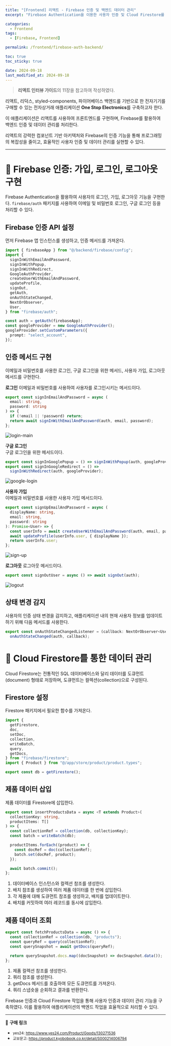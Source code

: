 ```yaml
---
title: "[Frontend] 리액트 - Firebase 인증 및 백엔드 데이터 관리"
excerpt: "Firebase Authentication을 이용한 사용자 인증 및 Cloud Firestore를 사용한 데이터 관리 방법"

categories:
  - Frontend
tags:
  - [Firebase, Frontend]

permalink: /frontend/firebase-auth-backend/

toc: true
toc_sticky: true

date: 2024-09-18
last_modified_at: 2024-09-18
---
```


> **리액트 인터뷰 가이드**의 11장을 참고하여 작성하였다.

리액트, 리덕스, styled-components, 파이어베이스 백엔드를 기반으로 한 전자기기를 구매할 수 있는 전자상거래 애플리케이션 **One Stop Electronics**를 구축하고자 한다.

이 애플리케이션은 리액트를 사용하여 프론트엔드를 구현하며, Firebase를 활용하여 백엔드 인증 및 데이터 관리를 처리한다.

리액트의 강력한 컴포넌트 기반 아키텍처와 Firebase의 인증 기능을 통해 프로그래밍의 복잡성을 줄이고, 효율적인 사용자 인증 및 데이터 관리를 실현할 수 있다.

---

# 🔑 Firebase 인증: 가입, 로그인, 로그아웃 구현

Firebase Authentication을 활용하여 사용자의 로그인, 가입, 로그아웃 기능을 구현한다. `firebase/auth` 패키지를 사용하여 이메일 및 비밀번호 로그인, 구글 로그인 등을 처리할 수 있다.

## Firebase 인증 API 설정

먼저 Firebase 앱 인스턴스를 생성하고, 인증 메서드를 가져온다.

```ts
import { firebaseApp } from "@/backend/firebase/config";
import {
  signInWithEmailAndPassword,
  signInWithPopup,
  signInWithRedirect,
  GoogleAuthProvider,
  createUserWithEmailAndPassword,
  updateProfile,
  signOut,
  getAuth,
  onAuthStateChanged,
  NextOrObserver,
  User,
} from "firebase/auth";

const auth = getAuth(firebaseApp);
const googleProvider = new GoogleAuthProvider();
googleProvider.setCustomParameters({
  prompt: "select_account",
});
```

## 인증 메서드 구현

이메일과 비밀번호를 사용한 로그인, 구글 로그인을 위한 메서드, 사용자 가입, 로그아웃 메서드를 구현한다.

**로그인**
이메일과 비밀번호를 사용하여 사용자를 로그인시키는 메서드이다.

```ts
export const signInEmailAndPassword = async (
  email: string,
  password: string
) => {
  if (!email || !password) return;
  return await signInWithEmailAndPassword(auth, email, password);
};
```

![login-main](/assets/images/posts_img/frontend/login-main.png)

**구글 로그인**  
구글 로그인을 위한 메서드이다.

```ts
export const signInGooglePopup = () => signInWithPopup(auth, googleProvider);
export const signInGoogleRedirect = () =>
  signInWithRedirect(auth, googleProvider);
```

![google-login](/assets/images/posts_img/frontend/google-login.png)

**사용자 가입**  
이메일과 비밀번호를 사용한 사용자 가입 메서드이다.

```ts
export const signUpEmailAndPassword = async (
  displayName: string,
  email: string,
  password: string
): Promise<User> => {
  const userInfo = await createUserWithEmailAndPassword(auth, email, password);
  await updateProfile(userInfo.user, { displayName });
  return userInfo.user;
};
```

![sign-up](/assets/images/posts_img/frontend/sign-up.png)

**로그아웃**
로그아웃 메서드이다.

```ts
export const signOutUser = async () => await signOut(auth);
```

![logout](/assets/images/posts_img/frontend/logout.gif)

## 상태 변경 감지

사용자의 인증 상태 변경을 감지하고, 애플리케이션 내의 현재 사용자 정보를 업데이트하기 위해 다음 메서드를 사용한다.

```ts
export const onAuthStateChangedListener = (callback: NextOrObserver<User>) =>
  onAuthStateChanged(auth, callback);
```

# 📂 Cloud Firestore를 통한 데이터 관리

Cloud Firestore는 전통적인 SQL 데이터베이스와 달리 데이터를 도큐먼트(document) 형태로 저장하며, 도큐먼트는 컬렉션(collection)으로 구성된다.

## Firestore 설정

Firestore 패키지에서 필요한 함수를 가져온다.

```ts
import {
  getFirestore,
  doc,
  setDoc,
  collection,
  writeBatch,
  query,
  getDocs,
} from "firebase/firestore";
import { Product } from "@/app/store/product/product.types";

export const db = getFirestore();
```

## 제품 데이터 삽입

제품 데이터를 Firestore에 삽입한다.

```ts
export const insertProductsData = async <T extends Product>(
  collectionKey: string,
  productItems: T[]
) => {
  const collectionRef = collection(db, collectionKey);
  const batch = writeBatch(db);

  productItems.forEach((product) => {
    const docRef = doc(collectionRef);
    batch.set(docRef, product);
  });

  await batch.commit();
};
```

1. 데이터베이스 인스턴스와 컬렉션 참조를 생성한다.
2. 배치 참조를 생성하여 여러 제품 데이터를 한 번에 삽입한다.
3. 각 제품에 대해 도큐먼트 참조를 생성하고, 배치를 업데이트한다.
4. 배치를 커밋하여 여러 레코드를 동시에 삽입한다.

## 제품 데이터 조회

```ts
export const fetchProductsData = async () => {
  const collectionRef = collection(db, "products");
  const queryRef = query(collectionRef);
  const querySnapshot = await getDocs(queryRef);

  return querySnapshot.docs.map((docSnapshot) => docSnapshot.data());
};
```

1. 제품 컬렉션 참조를 생성한다.
2. 쿼리 참조를 생성한다.
3. getDocs 메서드를 호출하여 모든 도큐먼트를 가져온다.
4. 쿼리 스냅숏을 순회하고 결과를 반환한다.

Firebase 인증과 Cloud Firestore 작업을 통해 사용자 인증과 데이터 관리 기능을 구축하였다.
이를 활용하여 애플리케이션의 백엔드 작업을 효율적으로 처리할 수 있다.

---

🔗 **구매 링크**

- <small>yes24: <a href="https://www.yes24.com/Product/Goods/130271536">https://www.yes24.com/Product/Goods/130271536</a></small>
- <small>교보문고: <a href="https://product.kyobobook.co.kr/detail/S000214006794">https://product.kyobobook.co.kr/detail/S000214006794</a></small>
